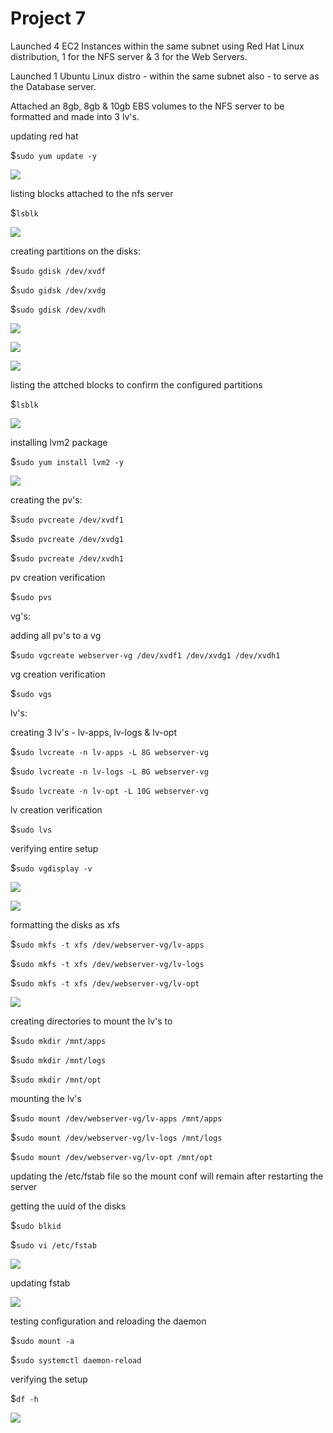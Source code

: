 # Project 7

Launched 4 EC2 Instances within the same subnet using Red Hat Linux distribution, 1 for the NFS server & 3 for the Web Servers. 

Launched 1 Ubuntu Linux distro - within the same subnet also - to serve as the Database server.

Attached an 8gb, 8gb & 10gb EBS volumes to the NFS server to be formatted and made into 3 lv's.

updating red hat

$`sudo yum update -y`

![](images/nfs1.png)

listing blocks attached to the nfs server

$`lsblk`

![](images/nfslsblk2.png)

creating partitions on the disks:

$`sudo gdisk /dev/xvdf`

$`sudo gidsk /dev/xvdg`

$`sudo gdisk /dev/xvdh`

![](images/nfsxvdf3.png)

![](images/nfsxvdg4.png)

![](images/nfsxvdh5.png)

listing the attched blocks to confirm the configured partitions

$`lsblk`

![](images/nfslsblkconf6.png)

installing lvm2 package

$`sudo yum install lvm2 -y`

![](images/nfslvm7.png)

creating the pv's:

$`sudo pvcreate /dev/xvdf1`

$`sudo pvcreate /dev/xvdg1`

$`sudo pvcreate /dev/xvdh1`

pv creation verification

$`sudo pvs` 

vg's:

adding all pv's to a vg

$`sudo vgcreate webserver-vg /dev/xvdf1 /dev/xvdg1 /dev/xvdh1`

vg creation verification

$`sudo vgs`

lv's:

creating 3 lv's - lv-apps, lv-logs & lv-opt

$`sudo lvcreate -n lv-apps -L 8G webserver-vg`

$`sudo lvcreate -n lv-logs -L 8G webserver-vg`

$`sudo lvcreate -n lv-opt -L 10G webserver-vg`

lv creation verification

$`sudo lvs`

verifying entire setup

$`sudo vgdisplay -v`

![](images/nfspvlv8.png)

![](images/nfsvgdisplay9.png)

formatting the disks as xfs 

$`sudo mkfs -t xfs /dev/webserver-vg/lv-apps`

$`sudo mkfs -t xfs /dev/webserver-vg/lv-logs`

$`sudo mkfs -t xfs /dev/webserver-vg/lv-opt`

![](images/nfsxfs10.png)

creating directories to mount the lv's to

$`sudo mkdir /mnt/apps`

$`sudo mkdir /mnt/logs`

$`sudo mkdir /mnt/opt`

mounting the lv's

$`sudo mount /dev/webserver-vg/lv-apps /mnt/apps`

$`sudo mount /dev/webserver-vg/lv-logs /mnt/logs`

$`sudo mount /dev/webserver-vg/lv-opt /mnt/opt`

updating the /etc/fstab file so the mount conf will remain after restarting the server

getting the uuid of the disks

$`sudo blkid`

$`sudo vi /etc/fstab`

![](images/nfsmntfstab11.png)

updating fstab

![](images/nfsfstab12.png)

testing configuration and reloading the daemon

$`sudo mount -a`

$`sudo systemctl daemon-reload`

verifying the setup

$`df -h`

![](images/nfsconfirm13.png)